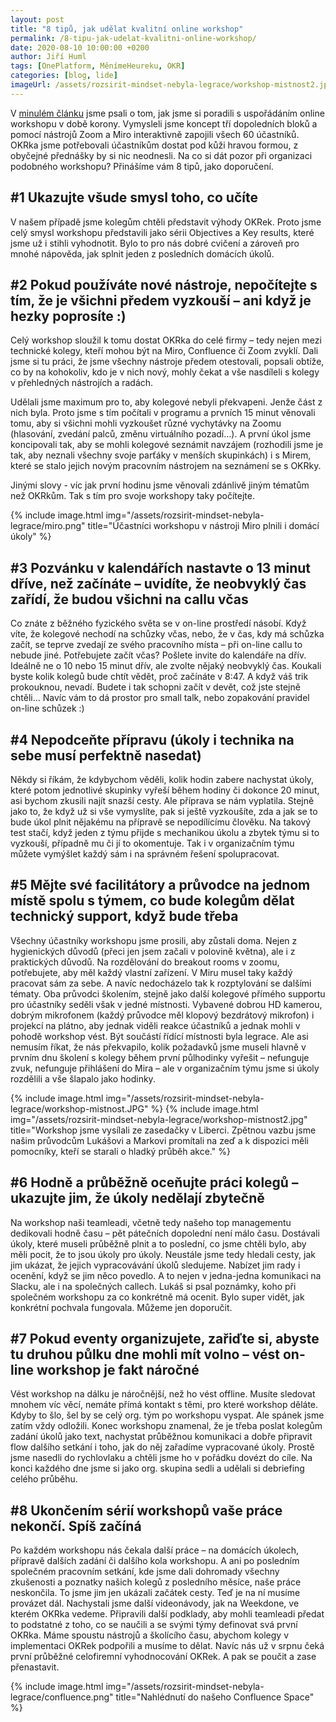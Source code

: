 ```yaml
---
layout: post
title: "8 tipů, jak udělat kvalitní online workshop"
permalink: /8-tipu-jak-udelat-kvalitni-online-workshop/
date: 2020-08-10 10:00:00 +0200
author: Jiří Huml
tags: [OnePlatform, MěnímeHeureku, OKR]
categories: [blog, lide]
imageUrl: /assets/rozsirit-mindset-nebyla-legrace/workshop-mistnost2.jpg
---
```



V [minulém článku](/rozsirit-okr-mindset-behem-korony-nebyla-legrace/) jsme psali o tom, jak jsme si poradili s uspořádáním online workshopu v době korony. Vymysleli jsme koncept tří dopoledních bloků a  pomocí nástrojů Zoom a Miro interaktivně zapojili všech 60 účastníků. OKRka jsme potřebovali účastníkům dostat pod kůži hravou formou, z obyčejné přednášky by si nic neodnesli. Na co si dát pozor při organizaci podobného workshopu? Přinášíme vám 8 tipů, jako doporučení.

## #1 Ukazujte všude smysl toho, co učíte

V našem případě jsme kolegům chtěli představit výhody OKRek. Proto jsme celý smysl workshopu představili jako sérii Objectives a Key results, které jsme už i stihli vyhodnotit. Bylo to pro nás dobré cvičení a zároveň pro mnohé nápověda, jak splnit jeden z posledních domácích úkolů.

## #2 Pokud používáte nové nástroje, nepočítejte s tím, že je všichni předem vyzkouší –⁠ ani když je hezky poprosíte :)

Celý workshop sloužil k tomu dostat OKRka do celé firmy –⁠ tedy nejen mezi technické kolegy, kteří mohou být na Miro, Confluence či Zoom zvyklí. Dali jsme si tu práci, že jsme všechny nástroje předem otestovali, popsali obtíže, co by na kohokoliv, kdo je v nich nový, mohly čekat a vše nasdíleli s kolegy v přehledných nástrojích a radách. 

Udělali jsme maximum pro to, aby kolegové nebyli překvapeni. Jenže část z nich byla. Proto jsme s tím počítali v programu a prvních 15 minut věnovali tomu, aby si všichni mohli vyzkoušet různé vychytávky na Zoomu (hlasování, zvedání palců, změnu virtuálního pozadí…). A první úkol jsme koncipovali tak, aby se mohli kolegové seznámit navzájem (rozhodili jsme je tak, aby neznali všechny svoje parťáky v menších skupinkách) i s Mirem, které se stalo jejich novým pracovním nástrojem na seznámení se s OKRky.

Jinými slovy - víc jak první hodinu jsme věnovali zdánlivě jiným tématům než OKRkům. Tak s tím pro svoje workshopy taky počítejte.

{% include image.html
      img="/assets/rozsirit-mindset-nebyla-legrace/miro.png"
      title="Účastníci workshopu v nástroji Miro plnili i domácí úkoly" %}

## #3 Pozvánku v kalendářích nastavte o 13 minut dříve, než začínáte –⁠ uvidíte, že neobvyklý čas zařídí, že budou všichni na callu včas

Co znáte z běžného fyzického světa se v on-line prostředí násobí. Když víte, že kolegové nechodí na schůzky včas, nebo, že v čas, kdy má schůzka začít, se teprve zvedají ze svého pracovního místa –⁠ při on-line callu to nebude jiné. Potřebujete začít včas? Pošlete invite do kalendáře na dřív. Ideálně ne o 10 nebo 15 minut dřív, ale zvolte nějaký neobvyklý čas. Koukali byste kolik kolegů bude chtít vědět, proč začínáte v 8:47. A když váš trik prokouknou, nevadí. Budete i tak schopni začít v devět, což jste stejně chtěli… Navíc vám to dá prostor pro small talk, nebo zopakování pravidel on-line schůzek :)

## #4 Nepodceňte přípravu (úkoly i technika na sebe musí perfektně nasedat)
Někdy si říkám, že kdybychom věděli, kolik hodin zabere nachystat úkoly, které potom jednotlivé skupinky vyřeší během hodiny či dokonce 20 minut, asi bychom zkusili najít snazší cesty. Ale příprava se nám vyplatila. Stejně jako to, že když už si vše vymyslíte, pak si ještě vyzkoušíte, zda a jak se to bude úkol plnit nějakému na přípravě se nepodílícímu člověku. Na takový test stačí, když jeden z týmu přijde s mechanikou úkolu a zbytek týmu si to vyzkouší, případně mu či jí to okomentuje. Tak i v organizačním týmu můžete vymýšlet každý sám i na správném řešení spolupracovat.

## #5 Mějte své facilitátory a průvodce na jednom místě spolu s týmem, co bude kolegům dělat technický support, když bude třeba

Všechny účastníky workshopu jsme prosili, aby zůstali doma. Nejen z hygienických důvodů (přeci jen jsem začali v polovině května), ale i z praktických důvodů. Na rozdělování do breakout rooms v zoomu, potřebujete, aby měl každý vlastní zařízení. V Miru musel taky každý pracovat sám za sebe. A navíc nedocházelo tak k rozptylování se dalšími tématy. Oba průvodci školením, stejně jako další kolegové přímého supportu pro účastníky seděli však v jedné místnosti. Vybavené dobrou HD kamerou, dobrým mikrofonem (každý průvodce měl klopový bezdrátový mikrofon) i projekcí na plátno, aby jednak viděli reakce účastníků a jednak mohli v pohodě workshop vést. Být součástí řídící místnosti byla legrace. Ale asi nemusím říkat, že nás překvapilo, kolik požadavků jsme museli hlavně v prvním dnu školení s kolegy během první půlhodinky vyřešit –⁠ nefunguje zvuk, nefunguje přihlášení do Mira –⁠ ale v organizačním týmu jsme si úkoly rozdělili a vše šlapalo jako hodinky.

{% include image.html
      img="/assets/rozsirit-mindset-nebyla-legrace/workshop-mistnost.JPG" %}
 {% include image.html
      img="/assets/rozsirit-mindset-nebyla-legrace/workshop-mistnost2.jpg"
      title="Workshop jsme vysílali ze zasedačky v Liberci. Zpětnou vazbu jsme našim průvodcům Lukášovi a Markovi promítali na zeď a k dispozici měli pomocníky, kteří se starali o hladký průběh akce." %}

## #6 Hodně a průběžně oceňujte práci kolegů –⁠ ukazujte jim, že úkoly nedělají zbytečně

Na workshop naši teamleadi, včetně tedy našeho top managementu dedikovali hodně času –⁠ pět pátečních dopolední není málo času. Dostávali úkoly, které museli průběžně plnit a to poslední, co jsme chtěli bylo, aby měli pocit, že to jsou úkoly pro úkoly. Neustále jsme tedy hledali cesty, jak jim ukázat, že jejich vypracovávání úkolů sledujeme. Nabízet jim rady i ocenění, když se jim něco povedlo. A to nejen v jedna-jedna komunikaci na Slacku, ale i na společných callech. Lukáš si psal poznámky, koho při společném workshopu za co konkrétně má ocenit. Bylo super vidět, jak konkrétní pochvala fungovala. Můžeme jen doporučit.

## #7 Pokud eventy organizujete, zařiďte si, abyste tu druhou půlku dne mohli mít volno –⁠ vést on-line workshop je fakt náročné

Vést workshop na dálku je náročnější, než ho vést offline. Musíte sledovat mnohem víc věcí, nemáte přímá kontakt s těmi, pro které workshop děláte. Kdyby to šlo, šel by se celý org. tým po workshopu vyspat. Ale spánek jsme zatím vždy odložili. Konec workshopu znamenal, že je třeba poslat kolegům zadání úkolů jako text, nachystat průběžnou komunikaci a dobře připravit flow dalšího setkání i toho, jak do něj zařadíme vypracované úkoly. Prostě jsme nasedli do rychlovlaku a chtěli jsme ho v pořádku dovézt do cíle. Na konci každého dne jsme si jako org. skupina sedli a udělali si debriefing celého průběhu.

## #8 Ukončením sérií workshopů vaše práce nekončí. Spíš začíná

Po každém workshopu nás čekala další práce –⁠ na domácích úkolech, přípravě dalších zadání či dalšího kola workshopu. A ani po posledním společném pracovním setkání, kde jsme dali dohromady všechny zkušenosti a poznatky našich kolegů z posledního měsíce, naše práce neskončila. To jsme jim jen ukázali začátek cesty. Teď je na ní musíme provázet dál. Nachystali jsme další videonávody, jak na Weekdone, ve kterém OKRka vedeme. Připravili další podklady, aby mohli teamleadi předat to podstatné z toho, co se naučili a se svými týmy definovat svá první OKRka. Máme spoustu nástrojů a školícího času, abychom kolegy v implementaci OKRek podpořili a musíme to dělat. Navíc nás už v srpnu čeká první průběžné celofiremní vyhodnocování OKRek. A pak se poučit a zase přenastavit.

{% include image.html
      img="/assets/rozsirit-mindset-nebyla-legrace/confluence.png"
      title="Nahlédnutí do našeho Confluence Space" %}
